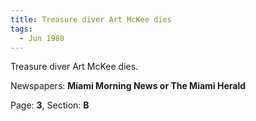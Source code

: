 ```yaml
---  
title: Treasure diver Art McKee dies  
tags:  
  - Jun 1980  
---  
```

  
Treasure diver Art McKee dies.  
  
Newspapers: **Miami Morning News or The Miami Herald**  
  
Page: **3**, Section: **B** 
